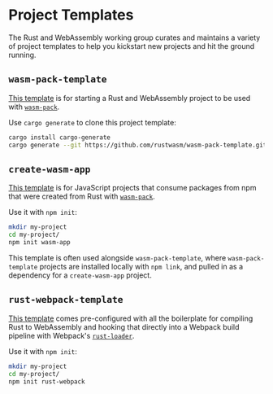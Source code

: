 # Project Templates

The Rust and WebAssembly working group curates and maintains a variety of
project templates to help you kickstart new projects and hit the ground running.

## `wasm-pack-template`

[This template][wasm-pack-template] is for starting a Rust and WebAssembly
project to be used with [`wasm-pack`][wasm-pack].

Use `cargo generate` to clone this project template:

```sh
cargo install cargo-generate
cargo generate --git https://github.com/rustwasm/wasm-pack-template.git
```

## `create-wasm-app`

[This template][create-wasm-app] is for JavaScript projects that consume
packages from npm that were created from Rust with [`wasm-pack`][wasm-pack].

Use it with `npm init`:

``` sh
mkdir my-project
cd my-project/
npm init wasm-app
```

This template is often used alongside `wasm-pack-template`, where
`wasm-pack-template` projects are installed locally with `npm link`, and pulled
in as a dependency for a `create-wasm-app` project.

## `rust-webpack-template`

[This template][rust-webpack-template] comes pre-configured with all the
boilerplate for compiling Rust to WebAssembly and hooking that directly into a
Webpack build pipeline with Webpack's [`rust-loader`][rust-loader].

Use it with `npm init`:

```sh
mkdir my-project
cd my-project/
npm init rust-webpack
```

[wasm-pack]: https://github.com/rustwasm/wasm-pack
[wasm-pack-template]: https://github.com/rustwasm/wasm-pack-template
[create-wasm-app]: https://github.com/rustwasm/create-wasm-app
[rust-webpack-template]: https://github.com/rustwasm/rust-webpack-template
[rust-loader]: https://github.com/wasm-tool/rust-loader/